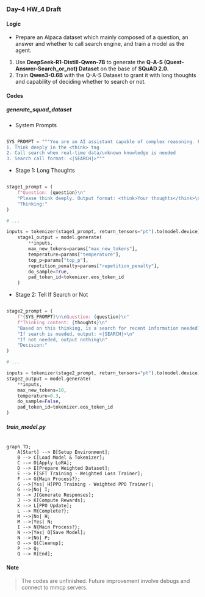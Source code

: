### Day-4 HW_4 Draft

#### Logic

- Prepare an Alpaca dataset which mainly composed of a question, an answer and whether to call search engine, and train a model as the agent.

1. Use **DeepSeek-R1-Distill-Qwen-7B** to generate the **Q-A-S (Quest-Answer-Search_or_not) Dataset** on the base of **SQuAD 2.0**.
2. Train **Qwen3-0.6B** with the Q-A-S Dataset to grant it with long thoughts and capability of deciding whether to search or not.

#### Codes

##### *generate_squad_dataset*

- System Prompts

```python

SYS_PROMPT = """You are an AI assistant capable of complex reasoning. Follow this process:
1. Think deeply in the <think> tag
2. Call search when real-time data/unknown knowledge is needed
3. Search call format: <|SEARCH|>"""

```

- Stage 1: Long Thoughts

```python

stage1_prompt = (
    f"Question: {question}\n"
    "Please think deeply. Output format: <think>Your thoughts</think>\n"
    "Thinking:"
)

# ...

inputs = tokenizer(stage1_prompt, return_tensors="pt").to(model.device)
    stage1_output = model.generate(
        **inputs,
        max_new_tokens=params["max_new_tokens"],
        temperature=params["temperature"],
        top_p=params["top_p"],
        repetition_penalty=params["repetition_penalty"],
        do_sample=True,
        pad_token_id=tokenizer.eos_token_id
    )

```

- Stage 2: Tell If Search or Not

```python

stage2_prompt = (
    f"{SYS_PROMPT}\n\nQuestion: {question}\n"
    f"Thinking content: {thoughts}\n"
    "Based on this thinking, is a search for recent information needed?\n"
    "If search is needed, output: <|SEARCH|>\n"
    "If not needed, output nothing\n"
    "Decision:"
)

# ...

inputs = tokenizer(stage2_prompt, return_tensors="pt").to(model.device)
stage2_output = model.generate(
    **inputs,
    max_new_tokens=10,
    temperature=0.3,
    do_sample=False,
    pad_token_id=tokenizer.eos_token_id
)

```

##### *train_model.py*

```mermaid

graph TD;
    A[Start] --> B[Setup Environment];
    B --> C[Load Model & Tokenizer];
    C --> D[Apply LoRA];
    D --> E[Prepare Weighted Dataset];
    E --> F[SFT Training - Weighted Loss Trainer];
    F --> G{Main Process?};
    G -->|Yes| H[PPO Training - Weighted PPO Trainer];
    G -->|No| I;
    H --> J[Generate Responses];
    J --> K[Compute Rewards];
    K --> L[PPO Update];
    L --> M{Complete?};
    M -->|No| H;
    M -->|Yes| N;
    I --> N{Main Process?};
    N -->|Yes| O[Save Model];
    N -->|No| P;
    O --> Q[Cleanup];
    P --> Q;
    Q --> R[End];

```

#### Note

> The codes are unfinished. Future improvement involve debugs and connect to mmcp servers.